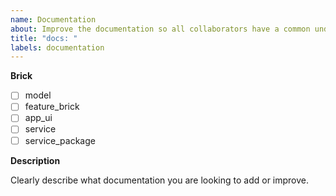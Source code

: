 ```yaml
---
name: Documentation
about: Improve the documentation so all collaborators have a common understanding
title: "docs: "
labels: documentation
---
```


**Brick**

<!--- Put an `x` in all the boxes that apply: -->

- [ ] model
- [ ] feature_brick
- [ ] app_ui
- [ ] service
- [ ] service_package

**Description**

Clearly describe what documentation you are looking to add or improve.
